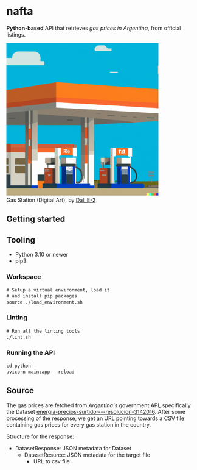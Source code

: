 # nafta

**Python-based** API that retrieves *gas prices in Argentina*, from official listings.

<p align="left">
  <img src="./images/GasStation-Dall-e-2.png" width="400" title="Gas Station, Digital Art, by Dall·E-2">
  <br/>
  <span>Gas Station (Digital Art), by </span><a href="https://openai.com/product/dall-e-2">Dall·E-2</a>
</p>

## Getting started

## Tooling

- Python 3.10 or newer
- pip3

### Workspace

```shell
# Setup a virtual environment, load it 
# and install pip packages
source ./load_environment.sh
```

### Linting

```shell
# Run all the linting tools
./lint.sh
```

### Running the API

```shell
cd python
uvicorn main:app --reload
```

## Source

The gas prices are fetched from *Argentina's* government API, specifically the Dataset [energia-precios-surtidor---resolucion-3142016](https://datos.gob.ar/dataset/energia-precios-surtidor---resolucion-3142016). After some processing of the response, we get an URL pointing towards a CSV file containing gas prices for every gas station in the country.

Structure for the response:

- DatasetResponse: JSON metadata for Dataset
  - DatasetResurce: JSON metadata for the target file
    - URL to csv file
